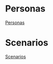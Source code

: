 # Personas
[Personas](https://github.com/ChicoState/ux-autoscrap/blob/main/personas/Personas.pdf)


# Scenarios
[Scenarios](https://github.com/ChicoState/ux-autoscrap/blob/main/personas/Scenarios.pdf)
